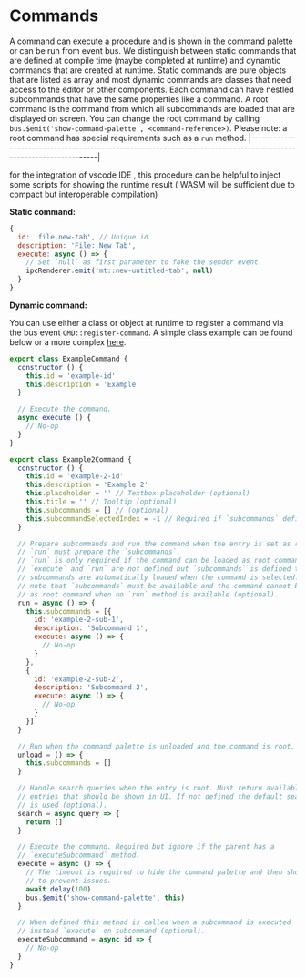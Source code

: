 # Commands

A command can execute a procedure and is shown in the command palette or can be run from event bus. We distinguish between static commands that are defined at compile time (maybe completed at runtime) and dynamtic commands that are created at runtime. Static commands are pure objects that are listed as array and most dynamic commands are classes that need access to the editor or other components. Each command can have nestled subcommands that have the same properties like a command. A root command is the command from which all subcommands are loaded that are displayed on screen. You can change the root command by calling `bus.$emit('show-command-palette', <command-reference>)`. Please note: a root command has special requirements such as a `run` method.
|------------------------------------------------------------------------------------------------------------------| 

for the integration of vscode IDE , this procedure can be helpful to inject some scripts for showing the runtime result ( WASM will be sufficient due to compact but interoperable compilation)


**Static command:**

```js
{
  id: 'file.new-tab', // Unique id
  description: 'File: New Tab',
  execute: async () => {
    // Set `null` as first parameter to fake the sender event.
    ipcRenderer.emit('mt::new-untitled-tab', null)
  }
}
```

**Dynamic command:**

You can use either a class or object at runtime to register a command via the bus event `CMD::register-command`. A simple class example can be found below or a more complex [here](https://github.com/marktext/marktext/blob/develop/src/renderer/commands/quickOpen.js).

```js
export class ExampleCommand {
  constructor () {
    this.id = 'example-id'
    this.description = 'Example'
  }

  // Execute the command.
  async execute () {
    // No-op
  }
}

export class Example2Command {
  constructor () {
    this.id = 'example-2-id'
    this.description = 'Example 2'
    this.placeholder = '' // Textbox placeholder (optional)
    this.title = '' // Tooltip (optional)
    this.subcommands = [] // (optional)
    this.subcommandSelectedIndex = -1 // Required if `subcommands` defined (optional)
  }

  // Prepare subcommands and run the command when the entry is set as root.
  // `run` must prepare the `subcommands`.
  // `run` is only required if the command can be loaded as root command. If
  // `execute` and `run` are not defined but `subcommands` is defined the
  // subcommands are automatically loaded when the command is selected. Please
  // note that `subcommands` must be available and the command cannot be loaded
  // as root command when no `run` method is available (optional).
  run = async () => {
    this.subcommands = [{
      id: 'example-2-sub-1',
      description: 'Subcommand 1',
      execute: async () => {
        // No-op
      }
    },
    {
      id: 'example-2-sub-2',
      description: 'Subcommand 2',
      execute: async () => {
        // No-op
      }
    }]
  }

  // Run when the command palette is unloaded and the command is root.
  unload = () => {
    this.subcommands = []
  }

  // Handle search queries when the entry is root. Must return available
  // entries that should be shown in UI. If not defined the default searcher
  // is used (optional).
  search = async query => {
    return []
  }

  // Execute the command. Required but ignore if the parent has a
  // `executeSubcommand` method.
  execute = async () => {
    // The timeout is required to hide the command palette and then show again
    // to prevent issues.
    await delay(100)
    bus.$emit('show-command-palette', this)
  }

  // When defined this method is called when a subcommand is executed
  // instead `execute` on subcommand (optional).
  executeSubcommand = async id => {
    // No-op
  }
}
```
